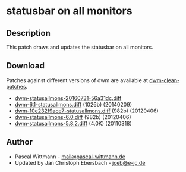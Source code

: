 statusbar on all monitors
=========================

Description
-----------
This patch draws and updates the statusbar on all monitors.

Download
--------
Patches against different versions of dwm are available at
[dwm-clean-patches](https://github.com/jceb/dwm-clean-patches).

 * [dwm-statusallmons-20160731-56a31dc.diff](dwm-statusallmons-20160731-56a31dc.diff)
 * [dwm-6.1-statusallmons.diff](dwm-6.1-statusallmons.diff) (1026b) (20140209)
 * [dwm-10e232f9ace7-statusallmons.diff](dwm-10e232f9ace7-statusallmons.diff) (982b) (20120406)
 * [dwm-statusallmons-6.0.diff](dwm-statusallmons-6.0.diff) (982b) (20120406)
 * [dwm-statusallmons-5.8.2.diff](dwm-statusallmons-5.8.2.diff) (4.0K) (20110318)

Author
------
 * Pascal Wittmann - <mail@pascal-wittmann.de>
 * Updated by Jan Christoph Ebersbach - <jceb@e-jc.de>
